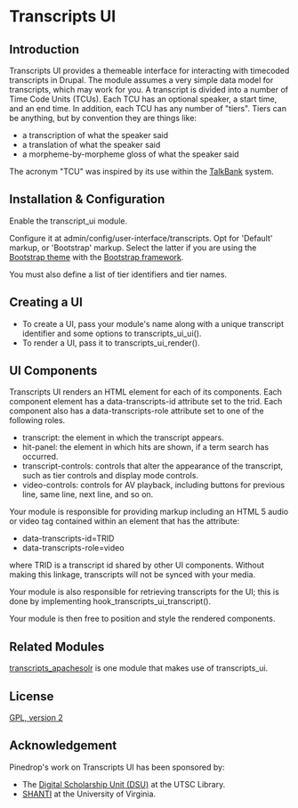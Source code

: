 # Transcripts UI

## Introduction

Transcripts UI provides a themeable interface for interacting with
timecoded transcripts in Drupal. The module assumes a very simple
data model for transcripts, which may work for you. A transcript is
divided into a number of Time Code Units (TCUs). Each TCU has an
optional speaker, a start time, and an end time. In addition, each
TCU has any number of "tiers". Tiers can be anything, but by
convention they are things like:

* a transcription of what the speaker said
* a translation of what the speaker said
* a morpheme-by-morpheme gloss of what the speaker said

The acronym "TCU" was inspired by its use within the
[TalkBank](http://talkbank.org/) system.

## Installation & Configuration

Enable the transcript_ui module.

Configure it at admin/config/user-interface/transcripts.
Opt for 'Default' markup, or 'Bootstrap' markup. Select the latter
if you are using the [Bootstrap theme](https://www.drupal.org/project/bootstrap)
with the [Bootstrap framework](http://getbootstrap.com/).

You must also define a list of tier identifiers and tier names.

## Creating a UI

* To create a UI, pass your module's name along with a unique transcript identifier
and some options to transcripts_ui_ui().
* To render a UI, pass it to transcripts_ui_render().

## UI Components

Transcripts UI renders an HTML element for each of its components.
Each component element has a data-transcripts-id attribute set to
the trid. Each component also has a data-transcripts-role attribute
set to one of the following roles.

* transcript: the element in which the transcript appears.
* hit-panel: the element in which hits are shown, if a term search
has occurred.
* transcript-controls: controls that alter the appearance of the
transcript, such as tier controls and display mode controls.
* video-controls: controls for AV playback, including buttons for
previous line, same line, next line, and so on.

Your module is responsible for providing markup including an
HTML 5 audio or video tag contained within an element that has the
attribute:

* data-transcripts-id=TRID
* data-transcripts-role=video

where TRID is a transcript id shared by other UI components. Without 
making this linkage, transcripts will not be synced with your media.

Your module is also responsible for retrieving transcripts for the
UI; this is done by implementing hook_transcripts_ui_transcript().

Your module is then free to position and style the rendered components.

## Related Modules 

[transcripts_apachesolr](https://github.com/pinedrop/transcripts_apachesolr)
is one module that makes use of transcripts_ui.

## License

[GPL, version 2](http://www.gnu.org/licenses/old-licenses/gpl-2.0.html)

## Acknowledgement

Pinedrop's work on Transcripts UI has been sponsored by:

* The [Digital Scholarship Unit (DSU)](https://www.utsc.utoronto.ca/digitalscholarship/)
at the UTSC Library.
* [SHANTI](http://shanti.virginia.edu/) at the University of Virginia.



